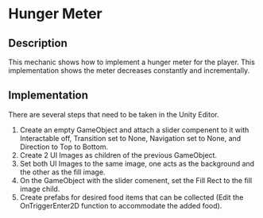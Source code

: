 # Hunger Meter

## Description
This mechanic shows how to implement a hunger meter for the player. This implementation shows the meter decreases constantly and incrementally.

## Implementation
There are several steps that need to be taken in the Unity Editor.

   1. Create an empty GameObject and attach a slider compenent to it with Interactable off, Transition set to None, Navigation set to None, and Direction to Top to Bottom.
   2. Create 2 UI Images as children of the previous GameObject. 
   3. Set both UI Images to the same image, one acts as the background and the other as the fill image.
   4. On the GameObject with the slider comenent, set the Fill Rect to the fill image child.
   5. Create prefabs for desired food items that can be collected (Edit the OnTriggerEnter2D function to accommodate the added food).